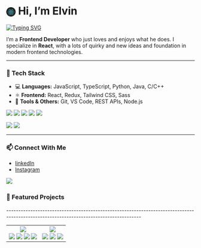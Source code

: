 # <img height="25px" width="25px" src="./assets/react_loader.gif" style="vertical-align: middle;" /> Hi, I’m Elvin

[![Typing SVG](https://readme-typing-svg.herokuapp.com?font=Fira+Code&pause=1000&color=61DAFB&center=false&vCenter=true&width=435&lines=Frontend+Developer;React+Enthusiast;Lifelong+Learner)](https://git.io/typing-svg)

I’m a **Frontend Developer** who just loves and enjoys what he does.
I specialize in **React**, with a lots of quirky and new ideas and foundation in modern frontend technologies.

---

### 🚀 Tech Stack

- 💻 **Languages:** JavaScript, TypeScript, Python, Java, C/C++
- ⚛️ **Frontend:** React, Redux, Tailwind CSS, Sass
- 🧩 **Tools & Others:** Git, VS Code, REST APIs, Node.js
<p align="start">
  <img src="https://img.shields.io/badge/React-61DAFB?style=for-the-badge&logo=react&logoColor=black" />
  <img src="https://img.shields.io/badge/Tailwind-38B2AC?style=for-the-badge&logo=tailwind-css&logoColor=white" />
  <img src="https://shields.io/badge/JavaScript-F7DF1E?style=for-the-badge&logo=javascript&logoColor=black" />
  <img src="https://img.shields.io/badge/TypeScript-007ACC?style=for-the-badge&logo=typescript&logoColor=white" />
  <img src="https://img.shields.io/badge/Sass-CC6699?style=for-the-badge&logo=sass&logoColor=white" />
</p>

<div align="start">

  <img height="160em" src="https://github-readme-stats.vercel.app/api?username=M4sayev&show_icons=true&theme=react&count_private=true" />
  <img height="160em" src="https://github-readme-stats.vercel.app/api/top-langs/?username=M4sayev&layout=compact&theme=react" />

</div>

---

### 📫 Connect With Me

-  [linkedIn](https://www.linkedin.com/in/elvin-musayev/)
-  [Instagram](https://www.instagram.com/_elvin_musaev_/)

![](https://komarev.com/ghpvc/?username=M4sayev&color=61dafb&style=flat-square)

### 🌟 Featured Projects
<table>
  <tr>
    --------------------------------------------------------------------------------------------------------------------------------------
    <td align="center">
      <a href="https://github.com/M4sayev/ecommerce-app">
        <img src="https://github-readme-stats.vercel.app/api/pin/?username=M4sayev&repo=ecommerce-app&theme=react" />
      </a>
       <br>
      <img src="https://img.shields.io/badge/React-20232A?style=for-the-badge&logo=react&logoColor=61DAFB" />
      <img src="https://img.shields.io/badge/Vite-646CFF?style=for-the-badge&logo=vite&logoColor=white" />
      <img src="https://img.shields.io/badge/CSS-1572B6?style=for-the-badge&logo=css3&logoColor=white" />
      <img src="https://img.shields.io/badge/Leaflet-199900?style=for-the-badge" />
    </td>
    <br>
    <td align="center">
      <a href="https://github.com/M4sayev/SackHead-Runner">
        <img src="https://github-readme-stats.vercel.app/api/pin/?username=M4sayev&repo=SackHead-Runner&theme=react" />
      </a>
      <br>
      <img src="https://img.shields.io/badge/JavaScript-F7DF1E?style=for-the-badge&logo=javascript&logoColor=black" />
      <img src="https://img.shields.io/badge/Kaplay.js-ff69b4?style=for-the-badge" />
      <img src="https://img.shields.io/badge/CSS-1572B6?style=for-the-badge&logo=css3&logoColor=white" />
    </td>
  </tr>
</table>


